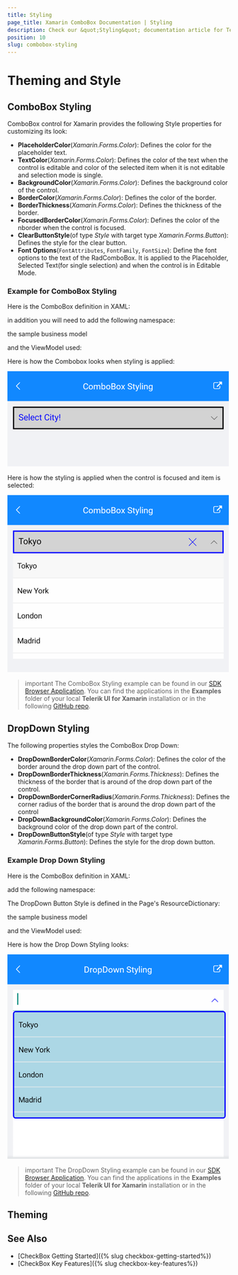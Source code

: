 ```yaml
---
title: Styling
page_title: Xamarin ComboBox Documentation | Styling
description: Check our &quot;Styling&quot; documentation article for Telerik ComboBox for Xamarin control.
position: 10
slug: combobox-styling
---
```


# Theming and Style

## ComboBox Styling

ComboBox control for Xamarin provides the following Style properties for customizing its look:

* **PlaceholderColor**(*Xamarin.Forms.Color*): Defines the color for the placeholder text.
* **TextColor**(*Xamarin.Forms.Color*): Defines the color of the text when the control is editable and color of the selected item when it is not editable and selection mode is single.
* **BackgroundColor**(*Xamarin.Forms.Color*): Defines the background color of the control.
* **BorderColor**(*Xamarin.Forms.Color*): Defines the color of the border.
* **BorderThickness**(*Xamarin.Forms.Color*): Defines the thickness of the border.
* **FocusedBorderColor**(*Xamarin.Forms.Color*): Defines the color of the nborder when the control is focused.
* **ClearButtonStyle**(of type *Style* with target type *Xamarin.Forms.Button*): Defines the style for the clear button.
* **Font Options**(`FontAttributes`, `FontFamily`, `FontSize`): Define the font options to the text of the RadComboBox. It is applied to the Placeholder, Selected Text(for single selection) and when the control is in Editable Mode.

### Example for ComboBox Styling

Here is the ComboBox definition in XAML:

<snippet id='combobox-styling'/>

in addition you will need to add the following namespace:

<snippet id='xmlns-telerikinput'/>

the sample business model

<snippet id='combobox-city-businessmodel'/>

and the ViewModel used:

<snippet id='comobobox-editing-viewmodel'/> 

Here is how the Combobox looks when styling is applied:

![ComboBox Edit Mode](images/combobox-styling.png)

Here is how the styling is applied when the control is focused and item is selected:

![ComboBox Edit Mode](images/combobox-styling-focused.png)

>important The ComboBox Styling example can be found in our [SDK Browser Application](developer-focused-examples). You can find the applications in the **Examples** folder of your local **Telerik UI for Xamarin** installation or in the following [GitHub repo](https://github.com/telerik/xamarin-forms-sdk).

## DropDown Styling

The following properties styles the ComboBox Drop Down:

* **DropDownBorderColor**(*Xamarin.Forms.Color*): Defines the color of the border around the drop down part of the control.
* **DropDownBorderThickness**(*Xamarin.Forms.Thickness*): Defines the thickness of the border that is around of the drop down part of the control.
* **DropDownBorderCornerRadius**(*Xamarin.Forms.Thickness*): Defines the corner radius of the border that is around the drop down part of the control
* **DropDownBackgroundColor**(*Xamarin.Forms.Color*): Defines the background color of the drop down part of the control.
* **DropDownButtonStyle**(of type *Style* with target type *Xamarin.Forms.Button*): Defines the style for the drop down button.

### Example Drop Down Styling

Here is the ComboBox definition in XAML:

<snippet id='combobox-dropdown-styling'/>

add the following namespace:

<snippet id='xmlns-telerikinput'/>

The DropDown Button Style is defined in the Page's ResourceDictionary:

<snippet id='combobox-dropdownbutton-style'/>

the sample business model

<snippet id='combobox-city-businessmodel'/>

and the ViewModel used:

<snippet id='comobobox-editing-viewmodel'/> 

Here is how the Drop Down Styling looks:

![ComboBox Drop Down Style](images/combobox-drop-down-style.png)

>important The DropDown Styling example can be found in our [SDK Browser Application](developer-focused-examples). You can find the applications in the **Examples** folder of your local **Telerik UI for Xamarin** installation or in the following [GitHub repo](https://github.com/telerik/xamarin-forms-sdk).

## Theming


## See Also

- [CheckBox Getting Started]({% slug checkbox-getting-started%})
- [CheckBox Key Features]({% slug checkbox-key-features%})
